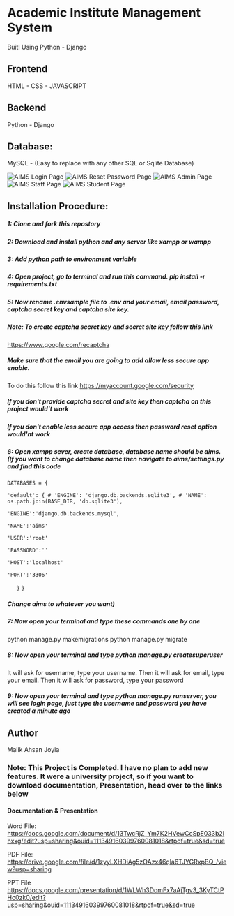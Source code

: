 # Academic Institute Management System

Buitl Using Python - Django

## Frontend

HTML - CSS - JAVASCRIPT

## Backend

Python - Django

## Database:

MySQL - (Easy to replace with any other SQL or Sqlite Database)

![AIMS Login Page](https://github.com/AhsanJoyia/Academic-Institute-Management-System/blob/master/media/AIMS%20Login%20Page.jpeg?raw=true)
![AIMS Reset Password Page](https://github.com/AhsanJoyia/Academic-Institute-Management-System/blob/master/media/AIMS%20Reset%20Password%20Page.jpeg?raw=true)
![AIMS Admin Page](https://github.com/AhsanJoyia/Academic-Institute-Management-System/blob/master/media/AIMS%20Admin%20Page.jpeg?raw=true)
![AIMS Staff Page](https://github.com/AhsanJoyia/Academic-Institute-Management-System/blob/master/media/AIMS%20Staff%20Page.jpeg?raw=true)
![AIMS Student Page](https://github.com/AhsanJoyia/Academic-Institute-Management-System/blob/master/media/AIMS%20Student%20Page.jpeg?raw=true)

## Installation Procedure:

##### 1: Clone and fork this repostory

##### 2: Download and install python and any server like xampp or wampp

##### 3: Add python path to environment variable

##### 4: Open project, go to terminal and run this command. pip install -r requirements.txt

##### 5: Now rename .envsample file to .env and your email, email password, captcha secret key and captcha site key.

##### Note: To create captcha secret key and secret site key follow this link

https://www.google.com/recaptcha

##### Make sure that the email you are going to add allow less secure app enable.

To do this follow this link
https://myaccount.google.com/security

##### If you don't provide captcha secret and site key then captcha on this project would't work

##### If you don't enable less secure app access then password reset option would'nt work

##### 6: Open xampp sever, create database, database name should be aims. (If you want to change database name then navigate to aims/settings.py and find this code


` DATABASES = { `

` 'default': { # 'ENGINE': 'django.db.backends.sqlite3', # 'NAME': os.path.join(BASE_DIR, 'db.sqlite3'), `

` 'ENGINE':'django.db.backends.mysql', `

` 'NAME':'aims' `

` 'USER':'root' `

` 'PASSWORD':'' `

` 'HOST':'localhost' `

` 'PORT':'3306' `

`    } `
` } `


##### Change aims to whatever you want)

##### 7: Now open your terminal and type these commands one by one

python manage.py makemigrations
python manage.py migrate

##### 8: Now open your terminal and type python manage.py createsuperuser

It will ask for username, type your username.
Then it will ask for email, type your email.
Then it will ask for password, type your password

##### 9: Now open your terminal and type python manage.py runserver, you will see login page, just type the username and password you have created a minute ago

## Author

Malik Ahsan Joyia

### Note: This Project is Completed. I have no plan to add new features. It were a university project, so if you want to download documentation, Presentation, head over to the links below

#### Documentation & Presentation
Word File:
https://docs.google.com/document/d/13TwcRjZ_Ym7K2HVewCcSpE033b2Ihxxg/edit?usp=sharing&ouid=111349160399760081018&rtpof=true&sd=true

PDF File:
https://drive.google.com/file/d/1zyyLXHDiAg5zOAzx46qla6TJYGRxpBQ_/view?usp=sharing

PPT File
https://docs.google.com/presentation/d/1WLWh3DomFx7aAjTgv3_3KyTCtPHc0zk0/edit?usp=sharing&ouid=111349160399760081018&rtpof=true&sd=true


